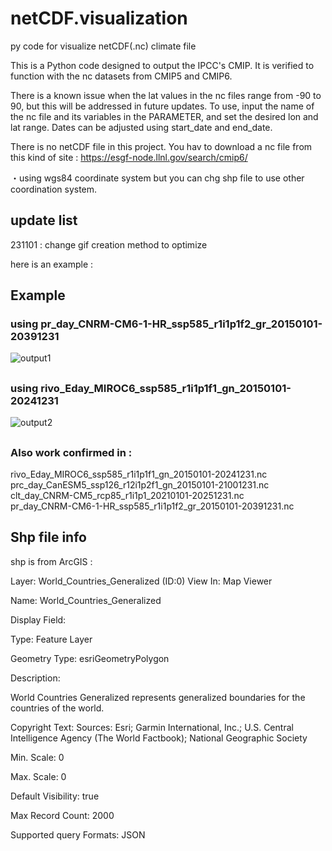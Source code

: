 # netCDF.visualization
py code for visualize netCDF(.nc) climate file


This is a Python code designed to output the IPCC's CMIP. It is verified to function
with the nc datasets from CMIP5 and CMIP6. 

There is a known issue when the lat values in the nc files range from -90 to 90, but this will be addressed in future updates.
To use, input the name of the nc file and its variables in the PARAMETER, and set the desired lon and lat range. Dates can be adjusted using start_date and end_date.


There is no netCDF file in this project. You hav to download a nc file from this kind of site : https://esgf-node.llnl.gov/search/cmip6/

・using wgs84 coordinate system but you can chg shp file to use other coordination system.

## update list

231101 : change gif creation method to optimize 


here is an example : 

## Example 

### using pr_day_CNRM-CM6-1-HR_ssp585_r1i1p1f2_gr_20150101-20391231
![output1](https://github.com/refiaa/netCDF.visualization/assets/112306763/0950bb13-9d5d-4003-bfa2-5562b1f69afd)

## 

### using rivo_Eday_MIROC6_ssp585_r1i1p1f1_gn_20150101-20241231
![output2](https://github.com/refiaa/netCDF.visualization/assets/112306763/785ac5da-91c7-403c-81c8-77a851c8a344)

##

### Also work confirmed in : 

rivo_Eday_MIROC6_ssp585_r1i1p1f1_gn_20150101-20241231.nc         
prc_day_CanESM5_ssp126_r12i1p2f1_gn_20150101-21001231.nc                
clt_day_CNRM-CM5_rcp85_r1i1p1_20210101-20251231.nc                   
pr_day_CNRM-CM6-1-HR_ssp585_r1i1p1f2_gr_20150101-20391231.nc   

##

## Shp file info 

shp is from ArcGIS :

Layer: World_Countries_Generalized (ID:0)
View In:   Map Viewer

Name: World_Countries_Generalized

Display Field:

Type: Feature Layer

Geometry Type: esriGeometryPolygon

Description: <div style="text-align:Left;"><div><div><p><span>World Countries Generalized represents generalized boundaries for the countries of the world.</span></p></div></div></div>

Copyright Text: Sources: Esri; Garmin International, Inc.; U.S. Central Intelligence Agency (The World Factbook); National Geographic Society

Min. Scale: 0

Max. Scale: 0

Default Visibility: true

Max Record Count: 2000

Supported query Formats: JSON
